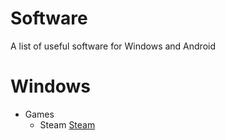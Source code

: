 # Software
A list of useful software for Windows and Android

# Windows

- Games
  - Steam <a href="https://www.steam.com">Steam</a>
